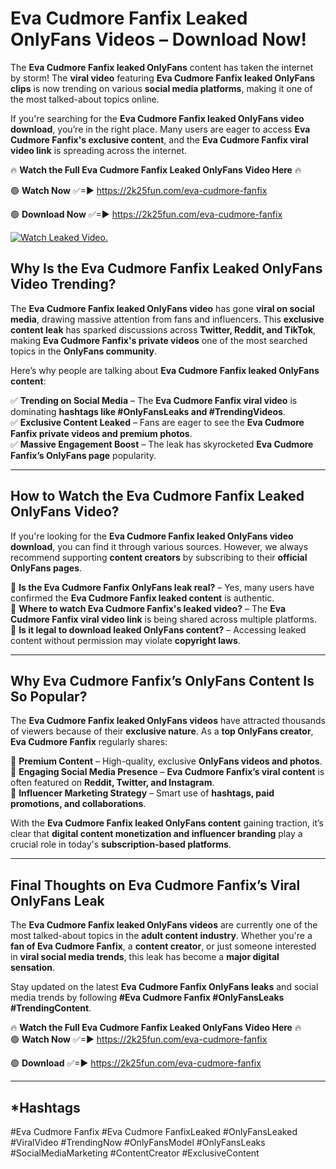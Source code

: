# Eva Cudmore Fanfix Leaked OnlyFans Videos – Download Now!

The **Eva Cudmore Fanfix leaked OnlyFans** content has taken the internet by storm! The **viral video** featuring **Eva Cudmore Fanfix leaked OnlyFans clips** is now trending on various **social media platforms**, making it one of the most talked-about topics online.  

If you're searching for the **Eva Cudmore Fanfix leaked OnlyFans video download**, you’re in the right place. Many users are eager to access **Eva Cudmore Fanfix's exclusive content**, and the **Eva Cudmore Fanfix viral video link** is spreading across the internet.  

🔥 **Watch the Full Eva Cudmore Fanfix Leaked OnlyFans Video Here** 🔥  

🟢 **Watch Now** ✅=► https://2k25fun.com/eva-cudmore-fanfix

🟢 **Download Now** ✅=► https://2k25fun.com/eva-cudmore-fanfix

[![Watch Leaked Video.](https://miro.medium.com/v2/resize:fit:828/format:webp/1*cilzJN44JGOrTw9NJCrNHA.gif "Watch Leaked Video")](https://2k25fun.com/eva-cudmore-fanfix)

## **Why Is the Eva Cudmore Fanfix Leaked OnlyFans Video Trending?**  

The **Eva Cudmore Fanfix leaked OnlyFans video** has gone **viral on social media**, drawing massive attention from fans and influencers. This **exclusive content leak** has sparked discussions across **Twitter, Reddit, and TikTok**, making **Eva Cudmore Fanfix's private videos** one of the most searched topics in the **OnlyFans community**.  

Here’s why people are talking about **Eva Cudmore Fanfix leaked OnlyFans content**:  

✅ **Trending on Social Media** – The **Eva Cudmore Fanfix viral video** is dominating **hashtags like #OnlyFansLeaks and #TrendingVideos**.  
✅ **Exclusive Content Leaked** – Fans are eager to see the **Eva Cudmore Fanfix private videos and premium photos**.  
✅ **Massive Engagement Boost** – The leak has skyrocketed **Eva Cudmore Fanfix’s OnlyFans page** popularity.  

---

## **How to Watch the Eva Cudmore Fanfix Leaked OnlyFans Video?**  

If you're looking for the **Eva Cudmore Fanfix leaked OnlyFans video download**, you can find it through various sources. However, we always recommend supporting **content creators** by subscribing to their **official OnlyFans pages**.  

🔹 **Is the Eva Cudmore Fanfix OnlyFans leak real?** – Yes, many users have confirmed the **Eva Cudmore Fanfix leaked content** is authentic.  
🔹 **Where to watch Eva Cudmore Fanfix's leaked video?** – The **Eva Cudmore Fanfix viral video link** is being shared across multiple platforms.  
🔹 **Is it legal to download leaked OnlyFans content?** – Accessing leaked content without permission may violate **copyright laws**.  

---

## **Why Eva Cudmore Fanfix’s OnlyFans Content Is So Popular?**  

The **Eva Cudmore Fanfix leaked OnlyFans videos** have attracted thousands of viewers because of their **exclusive nature**. As a **top OnlyFans creator**, **Eva Cudmore Fanfix** regularly shares:  

📌 **Premium Content** – High-quality, exclusive **OnlyFans videos and photos**.  
📌 **Engaging Social Media Presence** – **Eva Cudmore Fanfix’s viral content** is often featured on **Reddit, Twitter, and Instagram**.  
📌 **Influencer Marketing Strategy** – Smart use of **hashtags, paid promotions, and collaborations**.  

With the **Eva Cudmore Fanfix leaked OnlyFans content** gaining traction, it’s clear that **digital content monetization and influencer branding** play a crucial role in today's **subscription-based platforms**.  

---

## **Final Thoughts on Eva Cudmore Fanfix’s Viral OnlyFans Leak**  

The **Eva Cudmore Fanfix leaked OnlyFans videos** are currently one of the most talked-about topics in the **adult content industry**. Whether you're a **fan of Eva Cudmore Fanfix**, a **content creator**, or just someone interested in **viral social media trends**, this leak has become a **major digital sensation**.  

Stay updated on the latest **Eva Cudmore Fanfix OnlyFans leaks** and social media trends by following **#Eva Cudmore Fanfix #OnlyFansLeaks #TrendingContent**.  

🔥 **Watch the Full Eva Cudmore Fanfix Leaked OnlyFans Video Here** 🔥  
🟢 **Watch Now** ✅=► https://2k25fun.com/eva-cudmore-fanfix

🟢 **Download** ✅=► https://2k25fun.com/eva-cudmore-fanfix

---

## *Hashtags
#Eva Cudmore Fanfix #Eva Cudmore FanfixLeaked #OnlyFansLeaked #ViralVideo #TrendingNow #OnlyFansModel #OnlyFansLeaks #SocialMediaMarketing #ContentCreator #ExclusiveContent  